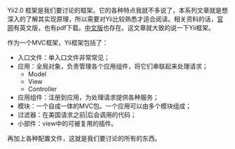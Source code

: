 <!--
author: 刘青
date: 2016-06-10
title: Yii框架鸟瞰
tags: Yii
category: php/yii2
status: publish
summary: 
-->

Yii2.0 框架是我们要讨论的框架。它的各种特点我就不多说了，本系列文章就是想深入的了解其实现原理，所以需要对Yii比较熟悉才适合阅读。相关资料的话，[官网][1]有英文版，也有pdf下载。[中文版][2]也存在。这文章就大致的说一下Yii框架。

作为一个MVC框架，Yii框架包括了：
- 入口文件：单入口文件非常常见；
- 应用：全局对象，负责管理各个应用组件，将它们串联起来处理请求；
	- Model
	- View
	- Controller
- 应用组件：注册到应用，为处理请求提供各种服务；
- 模块：一个自成一体的MVC包。一个应用可以由多个模块组成；
- 过滤器：在美国请求之前|后会调用的代码；
- 小部件：view中的可被复用的插件。

再加上各种配置文件，这就是我们要讨论的所有的东西。




[1]:http://www.yiiframework.com/doc-2.0/guide-intro-yii.html
[2]:http://www.yiichina.com/doc/guide/2.0/intro-yii

